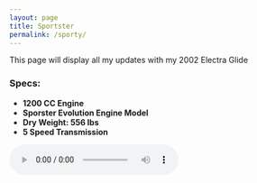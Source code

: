 ```yaml
---
layout: page
title: Sportster
permalink: /sporty/
---
```


This page will display all my updates with my 2002 Electra Glide

### Specs:
- **1200 CC Engine**
- **Sporster Evolution Engine Model**
- **Dry Weight: 556 lbs**
- **5 Speed Transmission**

<audio controls autoplay loop>
    <source src="images/RealGone.mp3" type="audio/mp3">
    Your browser does not support the audio element.
</audio>
